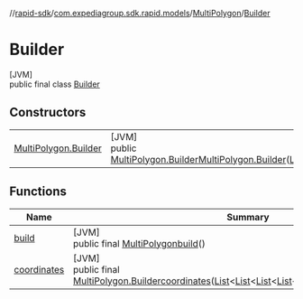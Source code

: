 //[rapid-sdk](../../../../index.md)/[com.expediagroup.sdk.rapid.models](../../index.md)/[MultiPolygon](../index.md)/[Builder](index.md)

# Builder

[JVM]\
public final class [Builder](index.md)

## Constructors

| | |
|---|---|
| [MultiPolygon.Builder](-multi-polygon.-builder.md) | [JVM]<br>public [MultiPolygon.Builder](index.md)[MultiPolygon.Builder](-multi-polygon.-builder.md)([List](https://docs.oracle.com/javase/8/docs/api/java/util/List.html)&lt;[List](https://docs.oracle.com/javase/8/docs/api/java/util/List.html)&lt;[List](https://docs.oracle.com/javase/8/docs/api/java/util/List.html)&lt;[List](https://docs.oracle.com/javase/8/docs/api/java/util/List.html)&lt;[BigDecimal](https://docs.oracle.com/javase/8/docs/api/java/math/BigDecimal.html)&gt;&gt;&gt;&gt;coordinates) |

## Functions

| Name | Summary |
|---|---|
| [build](build.md) | [JVM]<br>public final [MultiPolygon](../index.md)[build](build.md)() |
| [coordinates](coordinates.md) | [JVM]<br>public final [MultiPolygon.Builder](index.md)[coordinates](coordinates.md)([List](https://docs.oracle.com/javase/8/docs/api/java/util/List.html)&lt;[List](https://docs.oracle.com/javase/8/docs/api/java/util/List.html)&lt;[List](https://docs.oracle.com/javase/8/docs/api/java/util/List.html)&lt;[List](https://docs.oracle.com/javase/8/docs/api/java/util/List.html)&lt;[BigDecimal](https://docs.oracle.com/javase/8/docs/api/java/math/BigDecimal.html)&gt;&gt;&gt;&gt;coordinates) |
